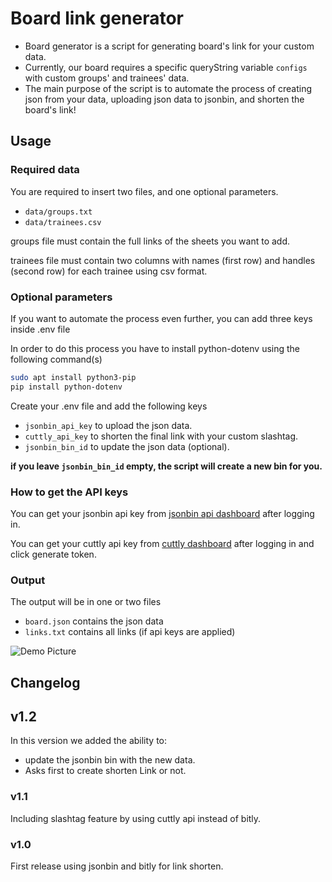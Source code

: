 # Board link generator

- Board generator is a script for generating board's link for your custom data.
- Currently, our board requires a specific queryString variable `configs` with custom groups' and trainees' data.
- The main purpose of the script is to automate the process of creating json from your data, uploading json data to jsonbin, and shorten the board's link!

## Usage

### Required data

You are required to insert two files, and one optional parameters.

- `data/groups.txt`
- `data/trainees.csv`

groups file must contain the full links of the sheets you want to add.

trainees file must contain two columns with names (first row) and handles (second row) for each trainee using csv format.

### Optional parameters

If you want to automate the process even further, you can add three keys inside .env file

In order to do this process you have to install python-dotenv using the following command(s)

```bash
sudo apt install python3-pip
pip install python-dotenv
```

Create your .env file and add the following keys

- `jsonbin_api_key` to upload the json data.
- `cuttly_api_key` to shorten the final link with your custom slashtag.
- `jsonbin_bin_id` to update the json data (optional).

**if you leave `jsonbin_bin_id` empty, the script will create a new bin for you.**

### How to get the API keys

You can get your jsonbin api key from [jsonbin api dashboard](https://jsonbin.io/api-keys) after logging in.

You can get your cuttly api key from [cuttly dashboard](https://cutt.ly/edit) after logging in and click generate token.

### Output

The output will be in one or two files

- `board.json` contains the json data
- `links.txt` contains all links (if api keys are applied)

![Demo Picture](https://i.ibb.co/fXNmvsw/Parser.png)

## Changelog

## v1.2

In this version we added the ability to:

- update the jsonbin bin with the new data.
- Asks first to create shorten Link or not.

### v1.1

Including slashtag feature by using cuttly api instead of bitly.

### v1.0

First release using jsonbin and bitly for link shorten.
